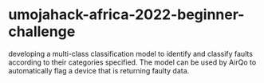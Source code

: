 # umojahack-africa-2022-beginner-challenge
developing a multi-class classification model to identify and classify faults according to their categories specified. The model can be used by AirQo to automatically flag a device that is returning faulty data.
